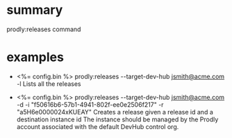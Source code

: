 # summary

prodly:releases command

# examples

- <%= config.bin %> prodly:releases --target-dev-hub jsmith@acme.com -l
  Lists all the releases

- <%= config.bin %> prodly:releases --target-dev-hub jsmith@acme.com -d -i "f50616b6-57b1-4941-802f-ee0e2506f217" -r "a5H6e0000024xKUEAY"
  Creates a release given a release id and a destination instance id
  The instance should be managed by the Prodly account associated with the default DevHub control org.
